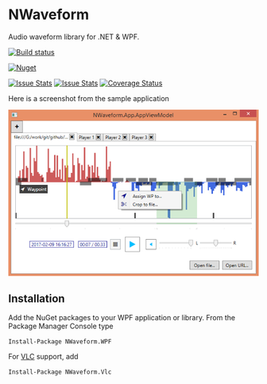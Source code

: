 # NWaveform

Audio waveform library for .NET & WPF.

[![Build status](https://ci.appveyor.com/api/projects/status/oyi8yjwrnuprarkp?svg=true)](https://ci.appveyor.com/project/awesome-inc-build/nwaveform)

[![Nuget](https://img.shields.io/nuget/v/nwaveform.wpf.svg)](http://nuget.org/packages/nwaveform.wpf)

[![Issue Stats](http://issuestats.com/github/awesome-inc/NWaveform/badge/issue)](http://issuestats.com/github/awesome-inc/NWaveform) 
[![Issue Stats](http://issuestats.com/github/awesome-inc/NWaveform/badge/pr)](http://issuestats.com/github/awesome-inc/NWaveform)
[![Coverage Status](https://coveralls.io/repos/awesome-inc/NWaveform/badge.svg?branch=develop&service=github)](https://coveralls.io/github/awesome-inc/NWaveform?branch=develop)

Here is a screenshot from the sample application

![](NWaveform.png)

## Installation

Add the NuGet packages to your WPF application or library. From the Package Manager Console type

    Install-Package NWaveform.WPF

For [VLC](http://www.videolan.org/) support, add

    Install-Package NWaveform.Vlc

